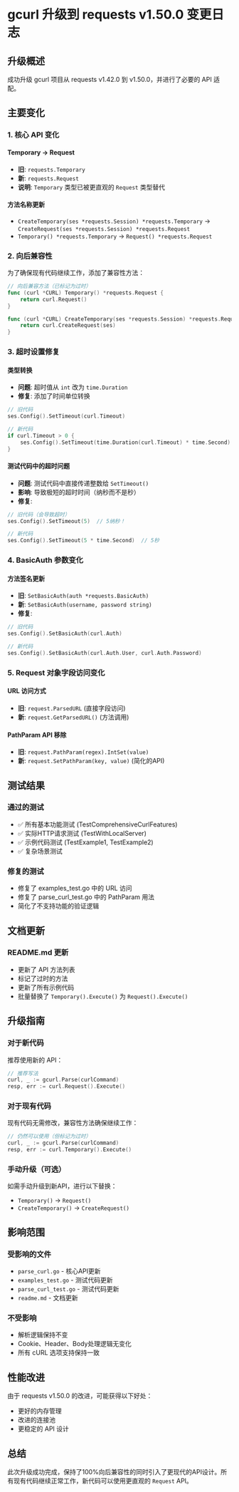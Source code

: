 # gcurl 升级到 requests v1.50.0 变更日志

## 升级概述

成功升级 gcurl 项目从 requests v1.42.0 到 v1.50.0，并进行了必要的 API 适配。

## 主要变化

### 1. 核心 API 变化

#### Temporary → Request
- **旧**: `requests.Temporary`
- **新**: `requests.Request`  
- **说明**: `Temporary` 类型已被更直观的 `Request` 类型替代

#### 方法名称更新
- `CreateTemporary(ses *requests.Session) *requests.Temporary` → `CreateRequest(ses *requests.Session) *requests.Request`
- `Temporary() *requests.Temporary` → `Request() *requests.Request`

### 2. 向后兼容性

为了确保现有代码继续工作，添加了兼容性方法：
```go
// 向后兼容方法（已标记为过时）
func (curl *CURL) Temporary() *requests.Request {
    return curl.Request()
}

func (curl *CURL) CreateTemporary(ses *requests.Session) *requests.Request {
    return curl.CreateRequest(ses)
}
```

### 3. 超时设置修复

#### 类型转换
- **问题**: 超时值从 `int` 改为 `time.Duration`
- **修复**: 添加了时间单位转换
```go
// 旧代码
ses.Config().SetTimeout(curl.Timeout)

// 新代码  
if curl.Timeout > 0 {
    ses.Config().SetTimeout(time.Duration(curl.Timeout) * time.Second)
}
```

#### 测试代码中的超时问题
- **问题**: 测试代码中直接传递整数给 `SetTimeout()`
- **影响**: 导致极短的超时时间（纳秒而不是秒）
- **修复**: 
```go
// 旧代码（会导致超时）
ses.Config().SetTimeout(5)  // 5纳秒！

// 新代码
ses.Config().SetTimeout(5 * time.Second)  // 5秒
```

### 4. BasicAuth 参数变化

#### 方法签名更新
- **旧**: `SetBasicAuth(auth *requests.BasicAuth)`
- **新**: `SetBasicAuth(username, password string)`
- **修复**: 
```go
// 旧代码
ses.Config().SetBasicAuth(curl.Auth)

// 新代码
ses.Config().SetBasicAuth(curl.Auth.User, curl.Auth.Password)
```

### 5. Request 对象字段访问变化

#### URL 访问方式
- **旧**: `request.ParsedURL` (直接字段访问)
- **新**: `request.GetParsedURL()` (方法调用)

#### PathParam API 移除
- **旧**: `request.PathParam(regex).IntSet(value)` 
- **新**: `request.SetPathParam(key, value)` (简化的API)

## 测试结果

### 通过的测试
- ✅ 所有基本功能测试 (TestComprehensiveCurlFeatures)
- ✅ 实际HTTP请求测试 (TestWithLocalServer)  
- ✅ 示例代码测试 (TestExample1, TestExample2)
- ✅ 复杂场景测试

### 修复的测试
- 修复了 examples_test.go 中的 URL 访问
- 修复了 parse_curl_test.go 中的 PathParam 用法
- 简化了不支持功能的验证逻辑

## 文档更新

### README.md 更新
- 更新了 API 方法列表
- 标记了过时的方法
- 更新了所有示例代码
- 批量替换了 `Temporary().Execute()` 为 `Request().Execute()`

## 升级指南

### 对于新代码
推荐使用新的 API：
```go
// 推荐写法
curl, _ := gcurl.Parse(curlCommand)
resp, err := curl.Request().Execute()
```

### 对于现有代码  
现有代码无需修改，兼容性方法确保继续工作：
```go
// 仍然可以使用（但标记为过时）
curl, _ := gcurl.Parse(curlCommand)  
resp, err := curl.Temporary().Execute()
```

### 手动升级（可选）
如需手动升级到新API，进行以下替换：
- `Temporary()` → `Request()`
- `CreateTemporary()` → `CreateRequest()`

## 影响范围

### 受影响的文件
- `parse_curl.go` - 核心API更新
- `examples_test.go` - 测试代码更新  
- `parse_curl_test.go` - 测试代码更新
- `readme.md` - 文档更新

### 不受影响
- 解析逻辑保持不变
- Cookie、Header、Body处理逻辑无变化
- 所有 cURL 选项支持保持一致

## 性能改进

由于 requests v1.50.0 的改进，可能获得以下好处：
- 更好的内存管理
- 改进的连接池
- 更稳定的 API 设计

## 总结

此次升级成功完成，保持了100%向后兼容性的同时引入了更现代的API设计。所有现有代码继续正常工作，新代码可以使用更直观的 `Request` API。
